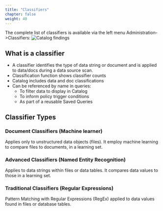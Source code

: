 ```yaml
---
title: "Classifiers"
chapter: false
weight: 40
---
```

The complete list of classifiers is available via the left menu Administration->Classifiers:
![Catalog findings](/images/classifiers/menu.png)
## What is a classifier
- A classifier identifies the type of data string or document and is applied to data/docs during a data source scan.
- Classification function shows classifier counts
- Catalog includes data and doc classifications
- Can be referenced by name in queries:
    - To filter data to display in Catalog
    - To inform policy trigger conditions
    - As part of a reusable Saved Queries

## Classifier Types
### Document Classifiers (Machine learner)
Applies only to unstructured data objects (files). It employ machine learning to compare files to documents, in a learning set.
### Advanced Classifiers (Named Entity Recognition)
Applies to data strings within files or data tables. It compares data values to those in a learning set.
### Traditional Classifiers (Regular Expressions)
Pattern Matching with Regular Expressions (RegEx) applied to data values found in files or database tables.

